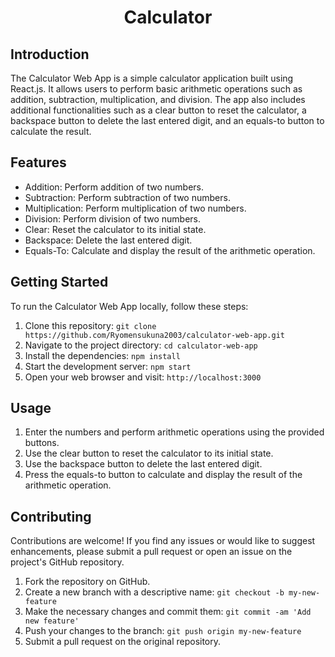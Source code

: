 <h1 align="center">Calculator</h1>

## Introduction

The Calculator Web App is a simple calculator application built using React.js. It allows users to perform basic arithmetic operations such as addition, subtraction, multiplication, and division. The app also includes additional functionalities such as a clear button to reset the calculator, a backspace button to delete the last entered digit, and an equals-to button to calculate the result.

## Features

- Addition: Perform addition of two numbers.
- Subtraction: Perform subtraction of two numbers.
- Multiplication: Perform multiplication of two numbers.
- Division: Perform division of two numbers.
- Clear: Reset the calculator to its initial state.
- Backspace: Delete the last entered digit.
- Equals-To: Calculate and display the result of the arithmetic operation.

## Getting Started

To run the Calculator Web App locally, follow these steps:

1. Clone this repository: `git clone https://github.com/Ryomensukuna2003/calculator-web-app.git`
2. Navigate to the project directory: `cd calculator-web-app`
3. Install the dependencies: `npm install`
4. Start the development server: `npm start`
5. Open your web browser and visit: `http://localhost:3000`

## Usage

1. Enter the numbers and perform arithmetic operations using the provided buttons.
2. Use the clear button to reset the calculator to its initial state.
3. Use the backspace button to delete the last entered digit.
4. Press the equals-to button to calculate and display the result of the arithmetic operation.

## Contributing

Contributions are welcome! If you find any issues or would like to suggest enhancements, please submit a pull request or open an issue on the project's GitHub repository.

1. Fork the repository on GitHub.
2. Create a new branch with a descriptive name: `git checkout -b my-new-feature`
3. Make the necessary changes and commit them: `git commit -am 'Add new feature'`
4. Push your changes to the branch: `git push origin my-new-feature`
5. Submit a pull request on the original repository.
